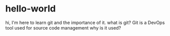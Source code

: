 # hello-world
hi, I'm here to learn git and the importance of it.
what is git?
Git is a DevOps tool used for source code management
why is it used?
